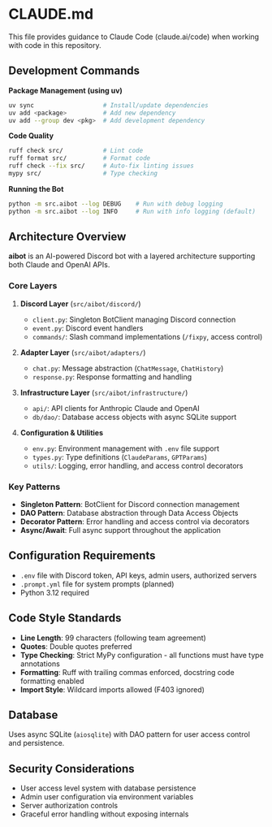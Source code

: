 # CLAUDE.md

This file provides guidance to Claude Code (claude.ai/code) when working with code in this repository.

## Development Commands

**Package Management (using uv)**
```bash
uv sync                   # Install/update dependencies
uv add <package>          # Add new dependency
uv add --group dev <pkg>  # Add development dependency
```

**Code Quality**
```bash
ruff check src/           # Lint code
ruff format src/          # Format code
ruff check --fix src/     # Auto-fix linting issues
mypy src/                 # Type checking
```

**Running the Bot**
```bash
python -m src.aibot --log DEBUG    # Run with debug logging
python -m src.aibot --log INFO     # Run with info logging (default)
```

## Architecture Overview

**aibot** is an AI-powered Discord bot with a layered architecture supporting both Claude and OpenAI APIs.

### Core Layers

1. **Discord Layer** (`src/aibot/discord/`)
   - `client.py`: Singleton BotClient managing Discord connection
   - `event.py`: Discord event handlers
   - `commands/`: Slash command implementations (`/fixpy`, access control)

2. **Adapter Layer** (`src/aibot/adapters/`)
   - `chat.py`: Message abstraction (`ChatMessage`, `ChatHistory`)
   - `response.py`: Response formatting and handling

3. **Infrastructure Layer** (`src/aibot/infrastructure/`)
   - `api/`: API clients for Anthropic Claude and OpenAI
   - `db/dao/`: Database access objects with async SQLite support

4. **Configuration & Utilities**
   - `env.py`: Environment management with `.env` file support
   - `types.py`: Type definitions (`ClaudeParams`, `GPTParams`)
   - `utils/`: Logging, error handling, and access control decorators

### Key Patterns

- **Singleton Pattern**: BotClient for Discord connection management
- **DAO Pattern**: Database abstraction through Data Access Objects
- **Decorator Pattern**: Error handling and access control via decorators
- **Async/Await**: Full async support throughout the application

## Configuration Requirements

- `.env` file with Discord token, API keys, admin users, authorized servers
- `.prompt.yml` file for system prompts (planned)
- Python 3.12 required

## Code Style Standards

- **Line Length**: 99 characters (following team agreement)
- **Quotes**: Double quotes preferred
- **Type Checking**: Strict MyPy configuration - all functions must have type annotations
- **Formatting**: Ruff with trailing commas enforced, docstring code formatting enabled
- **Import Style**: Wildcard imports allowed (F403 ignored)

## Database

Uses async SQLite (`aiosqlite`) with DAO pattern for user access control and persistence.

## Security Considerations

- User access level system with database persistence
- Admin user configuration via environment variables
- Server authorization controls
- Graceful error handling without exposing internals
